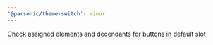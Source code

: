 ```yaml
---
'@parsonic/theme-switch': minor
---
```


Check assigned elements and decendants for buttons in default slot
